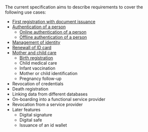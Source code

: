 The current specification aims to describe requirements to cover the following use cases:
- [First registration with document issuance](UC-First_registration_with_ID_Document_issuance.md)
- [Authentication of a person](UC-Authentication_of_a_person.md)
  - [Online authentication of a person](UC-Authentication_of_a_person.md)
  - [Offline authentication of a person](UC-Authentication_of_a_person.md)
- [Management of identity](UC-Management_of_identity.md)
- [Renewall of ID card](UC-Renewall_of_ID_card.md)
- [Mother and child care](UC-Mother_and_child_care.md)
  - [Birth registration](UC-Mother_and_child_care.md)
  - Child medical care
  - Infant vaccination
  - Mother or child identification
  - Pregnancy follow-up
- Revocation of credentials
- Death registration
- Linking data from different databases
- On-boarding into a functional service provider
- Revocation from a service provider
- Later features
  - Digital signature
  - Digital safe
  - Issuance of an id wallet
